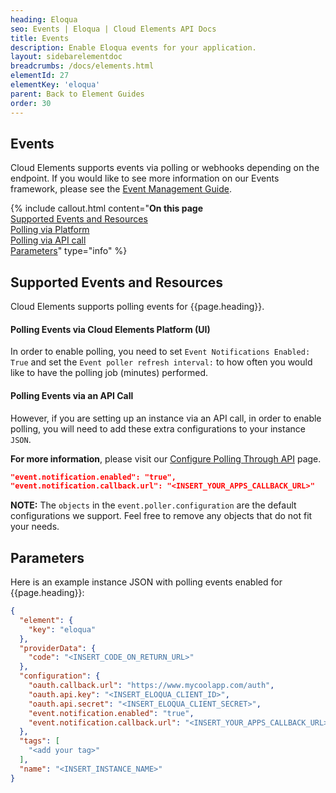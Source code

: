 ```yaml
---
heading: Eloqua
seo: Events | Eloqua | Cloud Elements API Docs
title: Events
description: Enable Eloqua events for your application.
layout: sidebarelementdoc
breadcrumbs: /docs/elements.html
elementId: 27
elementKey: 'eloqua'
parent: Back to Element Guides
order: 30
---
```


## Events

Cloud Elements supports events via polling or webhooks depending on the endpoint. If you would like to see more information on our Events framework, please see the [Event Management Guide](/docs/platform/event-management/index.html).

{% include callout.html content="<strong>On this page</strong></br><a href=#supported-events-and-resources>Supported Events and Resources</a></br><a href=#polling-events-via-cloud-elements-platform-ui>Polling via Platform</a></br><a
href=#polling-events-via-an-api-call>Polling via API call</a></br><a  
href=#parameters>Parameters</a>" type="info" %}

## Supported Events and Resources

Cloud Elements supports polling events for {{page.heading}}.


#### Polling Events via Cloud Elements Platform (UI)

In order to enable polling, you need to set `Event Notifications Enabled: True` and set the `Event poller refresh interval:` to how often you would like to have the polling job (minutes) performed.

#### Polling Events via an API Call

However, if you are setting up an instance via an API call, in order to enable polling, you will need to add these extra configurations to your instance `JSON`.

**For more information**, please visit our [Configure Polling Through API](#configure-polling-through-api) page.

```JSON
"event.notification.enabled": "true",
"event.notification.callback.url": "<INSERT_YOUR_APPS_CALLBACK_URL>"
```
**NOTE:** The `objects` in the `event.poller.configuration` are the default configurations we support.  Feel free to remove any objects that do not fit your needs.


## Parameters

Here is an example instance JSON with polling events enabled for {{page.heading}}:

```json
{
  "element": {
    "key": "eloqua"
  },
  "providerData": {
    "code": "<INSERT_CODE_ON_RETURN_URL>"
  },
  "configuration": {
    "oauth.callback.url": "https://www.mycoolapp.com/auth",
    "oauth.api.key": "<INSERT_ELOQUA_CLIENT_ID>",
    "oauth.api.secret": "<INSERT_ELOQUA_CLIENT_SECRET>",
    "event.notification.enabled": "true",
    "event.notification.callback.url": "<INSERT_YOUR_APPS_CALLBACK_URL>"
  },
  "tags": [
    "<add your tag>"
  ],
  "name": "<INSERT_INSTANCE_NAME>"
}
```
